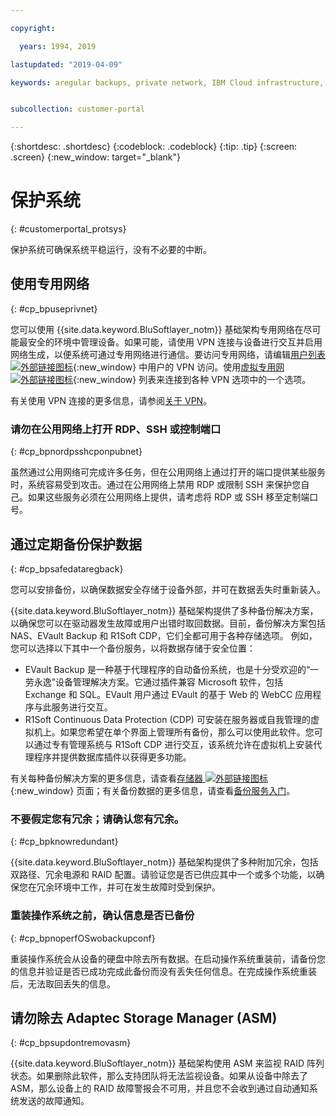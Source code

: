 ```yaml
---

copyright:

  years: 1994, 2019

lastupdated: "2019-04-09"

keywords: aregular backups, private network, IBM Cloud infrastructure, 


subcollection: customer-portal

---
```


{:shortdesc: .shortdesc}
{:codeblock: .codeblock}
{:tip: .tip}
{:screen: .screen}
{:new_window: target="_blank"}


# 保护系统
{: #customerportal_protsys}

保护系统可确保系统平稳运行，没有不必要的中断。

## 使用专用网络
{: #cp_bpuseprivnet}

您可以使用 {{site.data.keyword.BluSoftlayer_notm}} 基础架构专用网络在尽可能最安全的环境中管理设备。如果可能，请使用 VPN 连接与设备进行交互并启用网络生成，以便系统可通过专用网络进行通信。要访问专用网络，请编辑[用户列表 ![外部链接图标](../icons/launch-glyph.svg)](https://control.softlayer.com/account/user/list){:new_window} 中用户的 VPN 访问。使用[虚拟专用网 ![外部链接图标](../icons/launch-glyph.svg)](http://www.softlayer.com/vpn-access){:new_window} 列表来连接到各种 VPN 选项中的一个选项。

有关使用 VPN 连接的更多信息，请参阅[关于 VPN](/docs/infrastructure/iaas-vpn?topic=VPN-about-iaas-vpn#about-iaas-vpn)。

### 请勿在公用网络上打开 RDP、SSH 或控制端口
{: #cp_bpnordpsshcponpubnet}

虽然通过公用网络可完成许多任务，但在公用网络上通过打开的端口提供某些服务时，系统容易受到攻击。通过在公用网络上禁用 RDP 或限制 SSH 来保护您自己。如果这些服务必须在公用网络上提供，请考虑将 RDP 或 SSH 移至定制端口号。

## 通过定期备份保护数据
{: #cp_bpsafedataregback}

您可以安排备份，以确保数据安全存储于设备外部，并可在数据丢失时重新装入。

{{site.data.keyword.BluSoftlayer_notm}} 基础架构提供了多种备份解决方案，以确保您可以在驱动器发生故障或用户出错时取回数据。目前，备份解决方案包括 NAS、EVault Backup 和 R1Soft CDP，它们全都可用于各种存储选项。
例如，您可以选择以下其中一个备份服务，以将数据存储于安全位置：
  * EVault Backup 是一种基于代理程序的自动备份系统，也是十分受欢迎的“一劳永逸”设备管理解决方案。它通过插件兼容 Microsoft 软件，包括 Exchange 和 SQL。EVault 用户通过 EVault 的基于 Web 的 WebCC 应用程序与此服务进行交互。
  * R1Soft Continuous Data Protection (CDP) 可安装在服务器或自我管理的虚拟机上。如果您希望在单个界面上管理所有备份，那么可以使用此软件。您可以通过专有管理系统与 R1Soft CDP 进行交互，该系统允许在虚拟机上安装代理程序并提供数据库插件以获得更多功能。

 有关每种备份解决方案的更多信息，请查看[存储器 ![外部链接图标](../icons/launch-glyph.svg)](http://www.softlayer.com/services/storagelayer/){:new_window} 页面；有关备份数据的更多信息，请查看[备份服务入门](/docs/infrastructure/Backup?topic=Backup-getting-started#getting-started)。

### 不要假定您有冗余；请确认您有冗余。
{: #cp_bpknowredundant}

{{site.data.keyword.BluSoftlayer_notm}} 基础架构提供了多种附加冗余，包括双路径、冗余电源和 RAID 配置。请验证您是否已供应其中一个或多个功能，以确保您在冗余环境中工作，并可在发生故障时受到保护。

### 重装操作系统之前，确认信息是否已备份
{: #cp_bpnoperfOSwobackupconf}

重装操作系统会从设备的硬盘中除去所有数据。在启动操作系统重装前，请备份您的信息并验证是否已成功完成此备份而没有丢失任何信息。在完成操作系统重装后，无法取回丢失的信息。

## 请勿除去 Adaptec Storage Manager (ASM)
{: #cp_bpsupdontremovasm}

 {{site.data.keyword.BluSoftlayer_notm}} 基础架构使用 ASM 来监视 RAID 阵列状态。如果删除此软件，那么支持团队将无法监视设备。如果从设备中除去了 ASM，那么设备上的 RAID 故障警报会不可用，并且您不会收到通过自动通知系统发送的故障通知。

